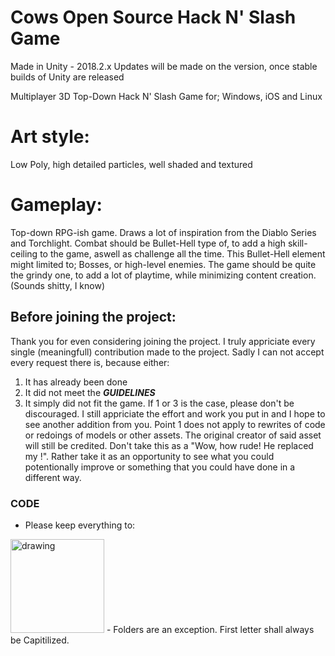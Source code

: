 # Cows Open Source Hack N' Slash Game

Made in Unity - 2018.2.x
Updates will be made on the version, once stable builds of Unity are released

Multiplayer 3D Top-Down Hack N' Slash Game for; Windows, iOS and Linux

Art style:
= 
Low Poly, high detailed particles, well shaded and textured

Gameplay:
=
Top-down RPG-ish game. Draws a lot of inspiration from the Diablo Series and Torchlight. 
Combat should be Bullet-Hell type of, to add a high skill-ceiling to the game, aswell as challenge all the time.
This Bullet-Hell element might limited to; Bosses, or high-level enemies.
The game should be quite the grindy one, to add a lot of playtime, while minimizing content creation. 
(Sounds shitty, I know)

## Before joining the project:
Thank you for even considering joining the project. I truly appriciate every single (meaningfull) contribution made to the project. Sadly I can not accept every request there is, because either: 
1) It has already been done
2) It did not meet the ___GUIDELINES___
3) It simply did not fit the game. 
If 1 or 3 is the case, please don't be discouraged. I still appriciate the effort and work you put in and I hope to see another addition from you. 
Point 1 does not apply to rewrites of code or redoings of models or other assets. The original creator of said asset will still be credited. Don't take this as a "Wow, how rude! He replaced my <insert asset here>!". Rather take it as an opportunity to see what you could potentionally improve or something that you could have done in a different way.
    
### CODE
- Please keep everything to:
<img src="https://cdn.discordapp.com/attachments/454231546858176512/487641175843405835/Terminology.png" alt="drawing" width="150"/>
- Folders are an exception. First letter shall always be Capitilized.
